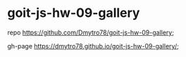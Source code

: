 # goit-js-hw-09-gallery

repo https://github.com/Dmytro78/goit-js-hw-09-gallery;

gh-page https://dmytro78.github.io/goit-js-hw-09-gallery/;
